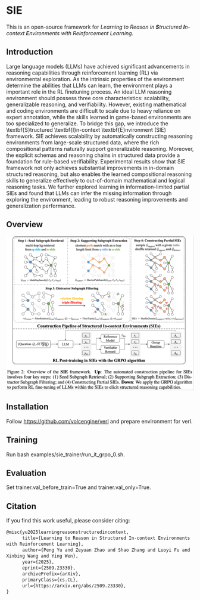 # SIE

This is an open-source framework for *Learning to Reason in **S**tructured **I**n-context **E**nvironments with Reinforcement Learning*.


## Introduction
Large language models (LLMs) have achieved significant advancements in reasoning capabilities through reinforcement learning (RL) via environmental exploration. As the intrinsic properties of the environment determine the abilities that LLMs can learn, the environment plays a important role in the RL finetuning process. An ideal LLM reasoning environment should possess three core characteristics: scalability, generalizable reasoning, and verifiability. However, existing mathematical and coding environments are difficult to scale due to heavy reliance on expert annotation, while the skills learned in game-based environments are too specialized to generalize. To bridge this gap, we introduce the \textbf{S}tructured \textbf{I}n-context \textbf{E}nvironment (SIE) framework. SIE achieves scalability by automatically constructing reasoning environments from large-scale structured data, where the rich compositional patterns naturally support generalizable reasoning. Moreover, the explicit schemas and reasoning chains in structured data provide a foundation for rule-based verifiability. Experimental results show that SIE framework not only achieves substantial improvements in in-domain structured reasoning, but also enables the learned compositional reasoning skills to generalize effectively to out-of-domain mathematical and logical reasoning tasks. We further explored learning in information-limited partial SIEs and found that LLMs can infer the missing information through exploring the environment, leading to robust reasoning improvements and generalization performance.

## Overview
![](assets/SIE.png)

## Installation
Follow https://github.com/volcengine/verl and prepare environment for verl.

## Training
Run bash examples/sie_trainer/run_it_grpo_0.sh.

## Evaluation 
Set trainer.val_before_train=True and trainer.val_only=True.

## Citation
If you find this work useful, please consider citing:
```
@misc{yu2025learningreasonstructuredincontext,
      title={Learning to Reason in Structured In-context Environments with Reinforcement Learning}, 
      author={Peng Yu and Zeyuan Zhao and Shao Zhang and Luoyi Fu and Xinbing Wang and Ying Wen},
      year={2025},
      eprint={2509.23330},
      archivePrefix={arXiv},
      primaryClass={cs.CL},
      url={https://arxiv.org/abs/2509.23330}, 
}
```